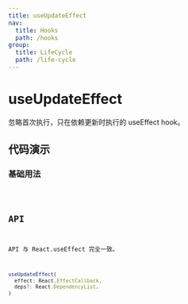 ```yaml
---
title: useUpdateEffect
nav:
  title: Hooks
  path: /hooks
group:
  title: LifeCycle
  path: /life-cycle
---
```


# useUpdateEffect

忽略首次执行，只在依赖更新时执行的 useEffect hook。

## 代码演示

### 基础用法

<code src="./demo/demo1.tsx" />

## API

API 与 React.useEffect 完全一致。

```typescript
useUpdateEffect(
  effect: React.EffectCallback,
  deps?: React.DependencyList,
)
```